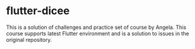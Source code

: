 # flutter-dicee
This is a solution of challenges and practice set of course by Angela. This course supports latest Flutter environment and is a solution to issues in the original repository.
